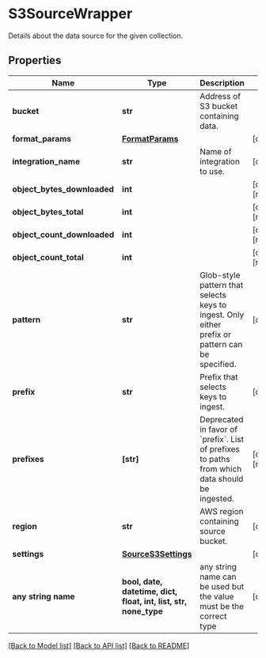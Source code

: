 # S3SourceWrapper

Details about the data source for the given collection.

## Properties
Name | Type | Description | Notes
------------ | ------------- | ------------- | -------------
**bucket** | **str** | Address of S3 bucket containing data. | 
**format_params** | [**FormatParams**](FormatParams.md) |  | [optional] 
**integration_name** | **str** | Name of integration to use. | [optional] 
**object_bytes_downloaded** | **int** |  | [optional] [readonly] 
**object_bytes_total** | **int** |  | [optional] [readonly] 
**object_count_downloaded** | **int** |  | [optional] [readonly] 
**object_count_total** | **int** |  | [optional] [readonly] 
**pattern** | **str** | Glob-style pattern that selects keys to ingest. Only either prefix or pattern can be specified. | [optional] 
**prefix** | **str** | Prefix that selects keys to ingest. | [optional] 
**prefixes** | **[str]** | Deprecated in favor of &#x60;prefix&#x60;. List of prefixes to paths from which data should be ingested. | [optional] [readonly] 
**region** | **str** | AWS region containing source bucket. | [optional] 
**settings** | [**SourceS3Settings**](SourceS3Settings.md) |  | [optional] 
**any string name** | **bool, date, datetime, dict, float, int, list, str, none_type** | any string name can be used but the value must be the correct type | [optional]

[[Back to Model list]](../README.md#documentation-for-models) [[Back to API list]](../README.md#documentation-for-api-endpoints) [[Back to README]](../README.md)


